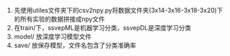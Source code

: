 1. 先使用utiles文件夹下的csv2npy.py将数据文件夹(3x14-3x16-3x18-3x20)下的所有实验的数据拼接成npy文件
2. 在train/下，ssvepML是机器学习分类，ssvepDL是深度学习分类
3. model/ 放深度学习模型文件
4. save/ 放保存模型，文件名包含了分类准确率
